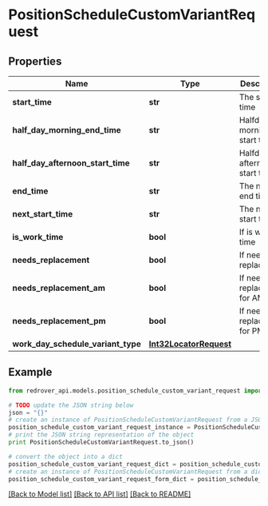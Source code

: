 # PositionScheduleCustomVariantRequest


## Properties

Name | Type | Description | Notes
------------ | ------------- | ------------- | -------------
**start_time** | **str** | The start time | [optional] 
**half_day_morning_end_time** | **str** | Halfday morning start time | [optional] 
**half_day_afternoon_start_time** | **str** | Halfday afternoon start time | [optional] 
**end_time** | **str** | The next end time | [optional] 
**next_start_time** | **str** | The next start time | [optional] 
**is_work_time** | **bool** | If is work time | [optional] 
**needs_replacement** | **bool** | If needs replacement | [optional] 
**needs_replacement_am** | **bool** | If needs replacement for AM | [optional] 
**needs_replacement_pm** | **bool** | If needs replacement for PM | [optional] 
**work_day_schedule_variant_type** | [**Int32LocatorRequest**](Int32LocatorRequest.md) |  | [optional] 

## Example

```python
from redrover_api.models.position_schedule_custom_variant_request import PositionScheduleCustomVariantRequest

# TODO update the JSON string below
json = "{}"
# create an instance of PositionScheduleCustomVariantRequest from a JSON string
position_schedule_custom_variant_request_instance = PositionScheduleCustomVariantRequest.from_json(json)
# print the JSON string representation of the object
print PositionScheduleCustomVariantRequest.to_json()

# convert the object into a dict
position_schedule_custom_variant_request_dict = position_schedule_custom_variant_request_instance.to_dict()
# create an instance of PositionScheduleCustomVariantRequest from a dict
position_schedule_custom_variant_request_form_dict = position_schedule_custom_variant_request.from_dict(position_schedule_custom_variant_request_dict)
```
[[Back to Model list]](../README.md#documentation-for-models) [[Back to API list]](../README.md#documentation-for-api-endpoints) [[Back to README]](../README.md)


